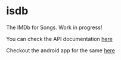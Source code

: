 # isdb

The IMDb for Songs. Work in progress!

You can check the API documentation <a href="https://pure-ridge-30175.herokuapp.com/swagger-ui/index.html?configUrl=/v3/api-docs/swagger-config#/">here</a>

Checkout the android app for the same <a href="https://github.com/sangeetds/isdb-android-app">here</a>

